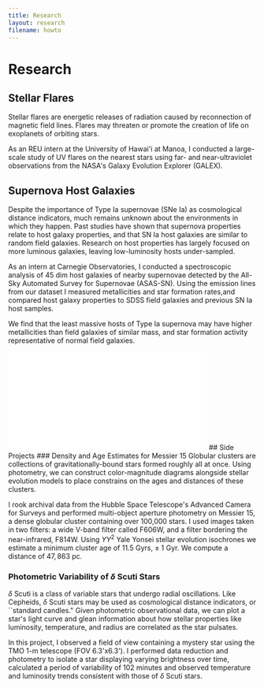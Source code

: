 ```yaml
---
title: Research
layout: research
filename: howto
--- 
```


# Research

## Stellar Flares
Stellar flares are energetic releases of radiation caused by reconnection of magnetic field lines. Flares may threaten or promote the creation of life on exoplanets of orbiting stars. 

As an REU intern at the University of Hawai'i at Manoa, I conducted a large-scale study of UV flares on the nearest stars using far- and near-ultraviolet observations from the NASA's Galaxy Evolution Explorer (GALEX).

## Supernova Host Galaxies
Despite the importance of Type Ia supernovae (SNe Ia) as cosmological distance indicators, much remains unknown about the environments in which they happen. Past studies have shown that supernova properties relate to host galaxy properties, and that SN Ia host galaxies are similar to random field galaxies. Research on host properties has largely focused on more luminous galaxies, leaving low-luminosity hosts under-sampled. 

As an intern at Carnegie Observatories, I conducted a spectroscopic analysis of 45 dim host galaxies of nearby supernovae detected by the All-Sky Automated Survey for Supernovae (ASAS-SN). Using the emission lines from our dataset I measured metallicities and star formation rates,and compared host galaxy properties to SDSS field galaxies and previous SN Ia host samples. 

We find that the least massive hosts of Type Ia supernova may have higher metallicities than field galaxies of similar mass, and star formation activity representative of normal field galaxies.

<embed src="Holoien_Berger_2023_ApJ_950_108.pdf" type="application/pdf" width="80%" height=200>
## Side Projects
### Density and Age Estimates for Messier 15
Globular clusters are collections of gravitationally-bound stars formed roughly all at once. Using photometry, we can construct color-magnitude diagrams alongside stellar evolution models to place constrains on the ages and distances of these clusters. 

I rook archival data from the Hubble Space Telescope's Advanced Camera for Surveys and performed multi-object aperture photometry on Messier 15, a dense globular cluster containing over 100,000 stars. I used images taken in two filters: a wide V-band filter called F606W, and  a filter bordering the near-infrared, F814W. Using $YY^2$ Yale Yonsei stellar evolution isochrones we estimate a minimum cluster age of 11.5 Gyrs, $\pm$ 1 Gyr. We compute a distance of $47,863$ pc.

### Photometric Variability of $\delta$ Scuti Stars
$\delta$ Scuti is a class of variable stars that undergo radial oscillations. Like Cepheids, $\delta$ Scuti stars may be used as cosmological distance indicators, or ``standard candles." Given photometric observational data, we can plot a star's light curve and glean information about how stellar properties like luminosity, temperature, and radius are correlated as the star pulsates. 

In this project, I observed a field of view containing a mystery star using the TMO 1-m telescope (FOV 6.3'x6.3').  I performed data reduction and photometry to isolate a star displaying varying brightness over time, calculated a period of variability of 102 minutes and observed temperature and luminosity trends consistent with those of $\delta$ Scuti stars.
